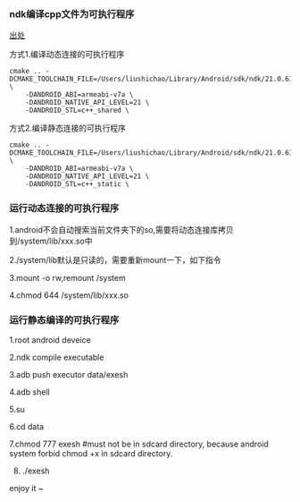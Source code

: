 ### ndk编译cpp文件为可执行程序

[出处](https://developer.android.com/ndk/guides/cmake#命令行)


方式1.编译动态连接的可执行程序

```
cmake .. -DCMAKE_TOOLCHAIN_FILE=/Users/liushichao/Library/Android/sdk/ndk/21.0.6113669/build/cmake/android.toolchain.cmake \
	-DANDROID_ABI=armeabi-v7a \
	-DANDROID_NATIVE_API_LEVEL=21 \
	-DANDROID_STL=c++_shared \
```

方式2.编译静态连接的可执行程序

```
cmake .. -DCMAKE_TOOLCHAIN_FILE=/Users/liushichao/Library/Android/sdk/ndk/21.0.6113669/build/cmake/android.toolchain.cmake \
	-DANDROID_ABI=armeabi-v7a \
	-DANDROID_NATIVE_API_LEVEL=21 \
	-DANDROID_STL=c++_static \
```

### 运行动态连接的可执行程序

1.android不会自动搜索当前文件夹下的so,需要将动态连接库拷贝到/system/lib/xxx.so中

2./system/lib默认是只读的，需要重新mount一下，如下指令

3.mount -o rw,remount /system

4.chmod 644 /system/lib/xxx.so

### 运行静态编译的可执行程序

1.root android deveice

2.ndk compile executable

3.adb push executor data/exesh

4.adb shell 

5.su

6.cd data

7.chmod 777 exesh #must not be in sdcard directory, because android system forbid chmod +x in sdcard directory.

8. ./exesh

enjoy it ~



